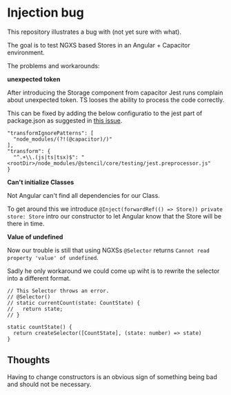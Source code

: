 # Injection bug

This repository illustrates a bug with (not yet sure with what).

The goal is to test NGXS based Stores in an Angular + Capacitor environment.

The problems and workarounds:

**unexpected token** 

After introducing the Storage component from capacitor Jest runs complain about unexpected token. TS looses the ability to process the code correctly.

This can be fixed by adding the below configuratio to the jest part of package.json as suggested in [this issue](https://github.com/ionic-team/stencil/issues/617).

```
"transformIgnorePatterns": [
  "node_modules/(?!(@capacitor)/)"
],
"transform": {
  "^.+\\.(js|ts|tsx)$": "<rootDir>/node_modules/@stencil/core/testing/jest.preprocessor.js"
}
```

**Can't initialize Classes**

Not Angular can't find all dependencies for our Class.

To get around this we introduce `@Inject(forwardRef(() => Store)) private store: Store` intro our constructor to let Angular know that the Store will be there in time.

**Value of undefined**

Now our trouble is still that using NGXSs `@Selector` returns `Cannot read property 'value' of undefined`.

Sadly he only workaround we could come up wiht is to rewrite the selector into a different format.

```
// This Selector throws an error.
// @Selector()
// static currentCount(state: CountState) {
//   return state;
// }

static countState() {
  return createSelector([CountState], (state: number) => state)
}
```

## Thoughts

Having to change constructors is an obvious sign of something being bad and should not be necessary.